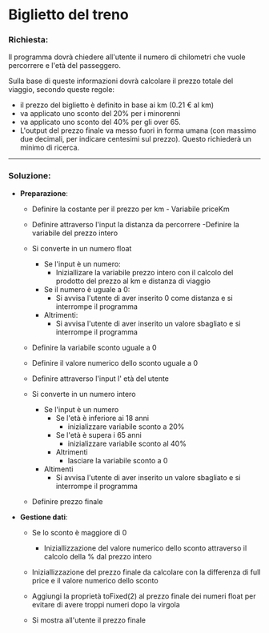 # Biglietto del treno

### Richiesta:

Il programma dovrà chiedere all'utente il numero di chilometri che vuole percorrere e l'età del passeggero.

Sulla base di queste informazioni dovrà calcolare il prezzo totale del viaggio, secondo queste regole:

 - il prezzo del biglietto è definito in base ai km (0.21 € al km)
 - va applicato uno sconto del 20% per i minorenni
 - va applicato uno sconto del 40% per gli over 65.
 - L'output del prezzo finale va messo fuori in forma umana (con massimo due decimali, per indicare centesimi sul prezzo). Questo richiederà un minimo di ricerca.

 --- 

 ### Soluzione:

  - **Preparazione**: 

    - Definire la costante per il prezzo per km - Variabile priceKm

    - Definire attraverso l'input la distanza da percorrere
    -Definire la variabile del prezzo intero
    - Si converte in un numero float
      - Se l'input è un numero: 
        - Iniziallizare la variabile prezzo intero con il calcolo del prodotto del prezzo al km e distanza di viaggio
      - Se il numero è uguale a 0:
        - Si avvisa l'utente di aver inserito 0 come distanza e si interrompe il programma 
      - Altrimenti: 
        - Si avvisa l'utente di aver inserito un valore sbagliato e si interrompe il programma 

    - Definire la variabile sconto uguale a 0 
    - Definire il valore numerico dello sconto uguale a 0 
    - Definire attraverso l'input l' età del utente
    - Si converte in un numero intero 
        - Se l'input è un numero 
          - Se l'età è inferiore ai 18 anni 
            - inizializzare variabile sconto a 20%  
          - Se l'età è supera i 65 anni 
            - inizializzare variabile sconto al 40% 
          - Altrimenti 
            - lasciare la variabile sconto a 0
      - Altimenti
         - Si avvisa l'utente di aver inserito un valore sbagliato e si interrompe il programma
    
    
    - Definire prezzo finale




  - **Gestione dati**: 

    - Se lo sconto è maggiore di 0 
       - Iniziallizzazione del valore numerico dello sconto attraverso il calcolo della % dal prezzo intero
    

    - Iniziallizzazione del prezzo finale da calcolare con la differenza di full price e il valore numerico dello sconto 
    - Aggiungi la proprietà toFixed(2) al prezzo finale dei numeri float per evitare di avere troppi numeri dopo la virgola

    - Si mostra all'utente il prezzo finale
